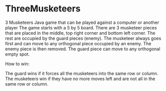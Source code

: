 # ThreeMusketeers
3 Musketeers Java game that can be played against a computer or another player
The game starts with a 5 by 5 board. 
There are 3 musketeer pieces that are placed in the middle, top right corner and bottom left corner. The rest are occupied by the guard pieces (enemy).
The musketeer always goes first and can move to any orthogonal piece occupied by an enemy. The enemy piece is then removed.
The guard piece can move to any orthogonal empty spot. 

How to win:

The guard wins if it forces all the musketeers into the same row or column.
The musketeers win if they have no more moves left and are not all in the same row or column.


